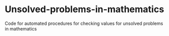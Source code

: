 # Unsolved-problems-in-mathematics
Code for automated procedures for checking values for unsolved problems in mathematics
